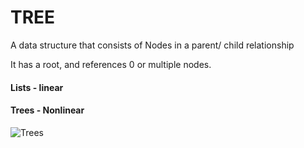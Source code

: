 

# TREE

A data structure that consists of Nodes in a parent/ child relationship

It has a root, and references 0 or multiple nodes.

#### Lists - linear
#### Trees - Nonlinear

![Trees](/Trees.png) 

